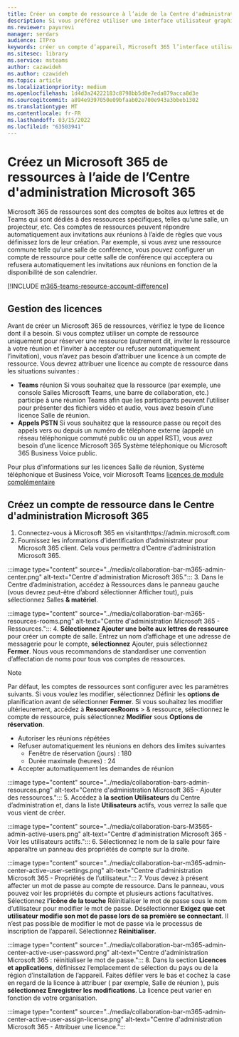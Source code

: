```yaml
---
title: Créer un compte de ressource à l’aide de la Centre d'administration Microsoft 365
description: Si vous préférez utiliser une interface utilisateur graphique, vous pouvez créer un compte de ressource pour vos Salles Microsoft Teams et barres de collaboration pour votre Microsoft Teams à l’aide du Administration Microsoft 365 Web Center.
ms.reviewer: payurevi
manager: serdars
audience: ITPro
keywords: créer un compte d’appareil, Microsoft 365 l’interface utilisateur, Centre d'administration Microsoft 365
ms.sitesec: library
ms.service: msteams
author: cazawideh
ms.author: czawideh
ms.topic: article
ms.localizationpriority: medium
ms.openlocfilehash: 1d4d3a24222183c8798bb5d0e7eda879acca8d3e
ms.sourcegitcommit: a894e9397050e09bfaab02e700e943a3bbeb1302
ms.translationtype: MT
ms.contentlocale: fr-FR
ms.lasthandoff: 03/15/2022
ms.locfileid: "63503941"
---
```

# <a name="create-a-microsoft-365-resource-account-using-the-microsoft-365-admin-center"></a>Créez un Microsoft 365 de ressources à l’aide de l’Centre d'administration Microsoft 365

Microsoft 365 de ressources sont des comptes de boîtes aux lettres et de Teams qui sont dédiés à des ressources spécifiques, telles qu’une salle, un projecteur, etc. Ces comptes de ressources peuvent répondre automatiquement aux invitations aux réunions à l’aide de règles que vous définissez lors de leur création. Par exemple, si vous avez une ressource commune telle qu’une salle de conférence, vous pouvez configurer un compte de ressource pour cette salle de conférence qui acceptera ou refusera automatiquement les invitations aux réunions en fonction de la disponibilité de son calendrier.

<!-- The steps in this article show you how to set up a resource account using the Microsoft 365 admin center. If you'd rather use PowerShell to create resource accounts, [Create a resource account using the PowerShell](resource-account-ps.md). -->

[!INCLUDE [m365-teams-resource-account-difference](../includes/m365-teams-resource-account-difference.md)]

## <a name="licensing"></a>Gestion des licences

Avant de créer un Microsoft 365 de ressources, vérifiez le type de licence dont il a besoin. Si vous comptez utiliser un compte de ressource uniquement pour réserver une ressource (autrement dit, inviter la ressource à votre réunion et l’inviter à accepter ou refuser automatiquement l’invitation), vous n’avez pas besoin d’attribuer une licence à un compte de ressource. Vous devrez attribuer une licence au compte de ressource dans les situations suivantes :

- **Teams** réunion Si vous souhaitez que la ressource (par exemple, une console Salles Microsoft Teams, une barre de collaboration, etc.) participe à une réunion Teams afin que les participants peuvent l’utiliser pour présenter des fichiers vidéo et audio, vous avez besoin d’une licence Salle de réunion. 
- **Appels PSTN** Si vous souhaitez que la ressource passe ou reçoit des appels vers ou depuis un numéro de téléphone externe (appelé un réseau téléphonique commuté public ou un appel RST), vous avez besoin d’une licence Microsoft 365 Système téléphonique ou Microsoft 365 Business Voice public.

Pour plus d’informations sur les licences Salle de réunion, Système téléphonique et Business Voice, voir Microsoft Teams [licences de module complémentaire](../teams-add-on-licensing/microsoft-teams-add-on-licensing.md)

## <a name="create-a-resource-account-in-the-microsoft-365-admin-center"></a><a href="" id="create-device-acct-m365-admin-ctr"></a>Créez un compte de ressource dans le Centre d'administration Microsoft 365

1. Connectez-vous à Microsoft 365 en visitanthttps://admin.microsoft.com
2. Fournissez les informations d’identification d’administrateur pour Microsoft 365 client. Cela vous permettra d’Centre d'administration Microsoft 365.

:::image type="content" source="../media/collaboration-bar-m365-admin-center.png" alt-text="Centre d'administration Microsoft 365.":::
3. Dans le Centre d’administration,  accédez à Ressources dans le panneau gauche (vous devrez peut-être d’abord sélectionner Afficher tout), puis sélectionnez Salles **& matériel**.

:::image type="content" source="../media/collaboration-bar-m365-resources-rooms.png" alt-text="Centre d'administration Microsoft 365 - Ressources.":::
4. **Sélectionnez Ajouter une boîte aux lettres de ressource** pour créer un compte de salle. Entrez un nom d’affichage et une adresse de messagerie pour le compte, **sélectionnez** Ajouter, puis sélectionnez **Fermer**. Nous vous recommandons de standardiser une convention d’affectation de noms pour tous vos comptes de ressources.

> [!NOTE]
> Par défaut, les comptes de ressources sont configurer avec les paramètres suivants. Si vous voulez les modifier, sélectionnez Définir les **options de** planification avant de sélectionner **Fermer**. Si vous souhaitez les modifier ultérieurement, accédez à **ResourcesRooms** >  & ressource, sélectionnez le compte de ressource, puis sélectionnez **Modifier** sous **Options de réservation**.
>
> - Autoriser les réunions répétées
> - Refuser automatiquement les réunions en dehors des limites suivantes
>   - Fenêtre de réservation (jours) : 180
>   - Durée maximale (heures) : 24
> - Accepter automatiquement les demandes de réunion

:::image type="content" source="../media/collaboration-bars-admin-resources.png" alt-text="Centre d'administration Microsoft 365 - Ajouter des ressources.":::
5. Accédez à **la section Utilisateurs** du Centre d’administration et, dans la liste **Utilisateurs** actifs, vous verrez la salle que vous vient de créer.

:::image type="content" source="../media/collaboration-bars-M3565-admin-active-users.png" alt-text="Centre d'administration Microsoft 365 - Voir les utilisateurs actifs.":::
6. Sélectionnez le nom de la salle pour faire apparaître un panneau des propriétés de compte sur la droite.

:::image type="content" source="../media/collaboration-bar-m365-admin-center-active-user-settings.png" alt-text="Centre d'administration Microsoft 365 - Propriétés de l’utilisateur.":::
7. Vous devez à présent affecter un mot de passe au compte de ressource. Dans le panneau, vous pouvez voir les propriétés du compte et plusieurs actions facultatives. Sélectionnez **l’icône de la touche** Réinitialiser le mot de passe sous le nom d’utilisateur pour modifier le mot de passe. Désélectionner **Exigez que cet utilisateur modifie son mot de passe lors de sa première se connectant**. Il n’est pas possible de modifier le mot de passe via le processus de inscription de l’appareil. Sélectionnez **Réinitialiser**.

:::image type="content" source="../media/collaboration-bar-m365-admin-center-active-user-password.png" alt-text="Centre d'administration Microsoft 365 : réinitialiser le mot de passe.":::
8. Dans la section **Licences et applications**, définissez l’emplacement de sélection du pays ou de la région d’installation de l’appareil. Faites défiler vers le bas et cochez la case en regard de la licence à attribuer ( par exemple, Salle de réunion ), puis **sélectionnez Enregistrer les modifications**. La licence peut varier en fonction de votre organisation.

:::image type="content" source="../media/collaboration-bar-m365-admin-center-active-user-assign-license.png" alt-text="Centre d'administration Microsoft 365 - Attribuer une licence.":::
